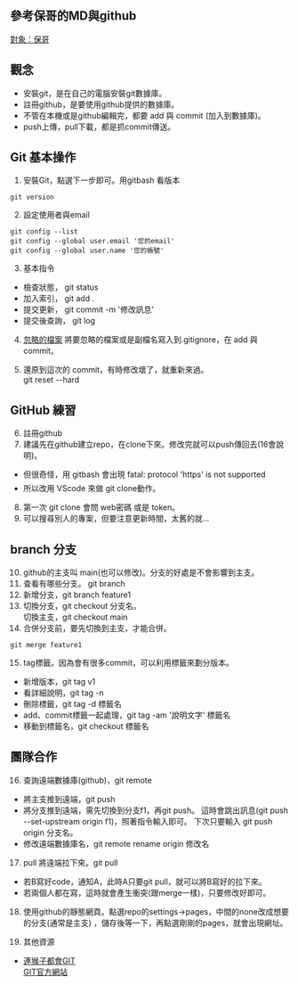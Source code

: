 ## 參考保哥的MD與github
[對象：保哥](https://github.com/doggy8088/Learn-Git-in-30-days/blob/master/README.md)

## 觀念
* 安裝git，是在自己的電腦安裝git數據庫。
* 註冊github，是要使用github提供的數據庫。
* 不管在本機或是github編輯完，都要 add 與 commit (加入到數據庫)。
* push上傳，pull下載，都是抓commit傳送。

## Git 基本操作
1. 安裝Git，點選下一步即可。用gitbash 看版本
```
git version
```
2. 設定使用者與email
```
git config --list
git config --global user.email '您的email'
git config --global user.name '您的帳號'
```
3. 基本指令
* 檢查狀態， git status
* 加入索引， git add .
* 提交更新， git commit -m '修改訊息'
* 提交後查詢， git log

4. [忽略的檔案](https://github.com/github/gitignore)
將要忽略的檔案或是副檔名寫入到.gitignore，在 add 與 commit。

5. 還原到這次的 commit，有時修改壞了，就重新來過。<br>
git reset --hard

## GitHub 練習
6. 註冊github
7. 建議先在github建立repo，在clone下來。修改完就可以push傳回去(16會說明)。
* 但很奇怪，用 gitbash 會出現 fatal: protocol 'https' is not supported
* 所以改用 VScode 來做 git clone動作。

8. 第一次 git clone 會問 web密碼 或是 token。
9. 可以搜尋別人的專案，但要注意更新時間，太舊的就...

## branch 分支
10. github的主支叫 main(也可以修改)。分支的好處是不會影響到主支。
11. 查看有哪些分支。 git branch
12. 新增分支，git branch feature1
13. 切換分支，git checkout 分支名。<br>
    切換主支，git checkout main
14. 合併分支前，要先切換到主支，才能合併。
```
git merge feature1
```
15. tag標籤。因為會有很多commit，可以利用標籤來劃分版本。
* 新增版本，git tag v1
* 看詳細說明，git tag -n
* 刪除標籤，git tag -d 標籤名
* add、commit標籤一起處理，git tag -am '說明文字'  標籤名
* 移動到標籤名，git checkout 標籤名

## 團隊合作
16. 查詢遠端數據庫(github)，git remote
* 將主支推到遠端，git push
* 將分支推到遠端，需先切換到分支f1，再git push。
這時會跳出訊息(git push --set-upstream origin f1)，照著指令輸入即可。
下次只要輸入 git push origin 分支名。
* 修改遠端數據庫名，git remote rename origin 修改名

17. pull 將遠端拉下來。git pull
* 若B寫好code，通知A，此時A只要git pull，就可以將B寫好的拉下來。
* 若兩個人都在寫，這時就會產生衝突(跟merge一樣)，只要修改好即可。

18. 使用github的靜態網頁。點選repo的settings→pages，中間的none改成想要的分支(通常是主支)
，儲存後等一下，再點選剛剛的pages，就會出現網址。

19. 其他資源
* [連猴子都會GIT](https://backlogtool.com/git-guide/tw/)<br>
[GIT官方網站](https://git-scm.com/book/zh-tw/v1)

